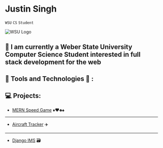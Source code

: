 # Justin Singh
`WSU` 
`CS` 
`Student`

![WSU Logo](https://www.weber.edu/wsuimages/brand/logos/wsu/wsu_horiz2_reverse.jpg)

🏫 I am currently a Weber State University Computer Science Student interested in full stack development for the web  
---
🔨 Tools and Technologies 🔧  : 
---
💻 Projects:
---
* [MERN Speed Game](https://github.com/JS-WSU/SpeedCardGame) ♦️♥️♣️♠️ 
---
<!-- * [MERN E-commerce](https://github.com/JS-WSU/MERN-Ecommerce) 🛒 -->

* [Aircraft Tracker](https://github.com/JS-WSU/AircraftTracker) ✈️
---
* [Django IMS](https://github.com/JS-WSU/FinalProject) 🗃️ 

<!--
**JS-WSU/JS-WSU** is a ✨ _special_ ✨ repository because its `README.md` (this file) appears on your GitHub profile.

Here are some ideas to get you started:

- 🔭 I’m currently working on ...
- 🌱 I’m currently learning ...
- 👯 I’m looking to collaborate on ...
- 🤔 I’m looking for help with ...
- 💬 Ask me about ...
- 📫 How to reach me: ...
- 😄 Pronouns: ...
- ⚡ Fun fact: ...
-->
